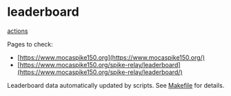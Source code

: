 # leaderboard

[actions](https://github.com/mocaspike150/leaderboard/actions)


Pages to check:

- [https://www.mocaspike150.org](https://www.mocaspike150.org/)
- [https://www.mocaspike150.org/spike-relay/leaderboard](https://www.mocaspike150.org/spike-relay/leaderboard/)

Leaderboard data automatically updated by scripts. See [Makefile](Makefile) for details.

